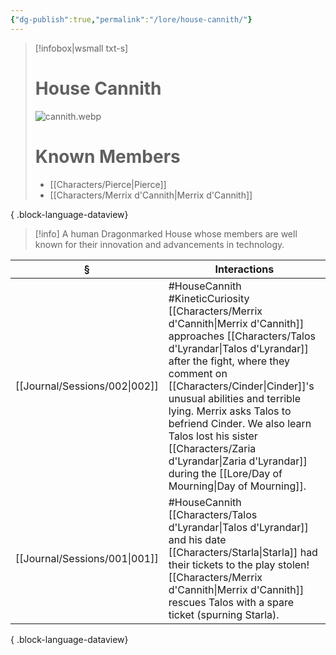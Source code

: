 ```yaml
---
{"dg-publish":true,"permalink":"/lore/house-cannith/"}
---
```


> [!infobox|wsmall txt-s]
> # House Cannith
> ![cannith.webp](/img/user/z_attachments/cannith.webp) 
> # Known Members
>  - [[Characters/Pierce\|Pierce]]
> - [[Characters/Merrix d'Cannith\|Merrix d'Cannith]]
> 
{ .block-language-dataview}

>[!info] A human Dragonmarked House whose members are well known for their innovation and advancements in technology.

| §                                | Interactions                                                                                                                                                                                                                                                                                                  |
| -------------------------------- | ------------------------------------------------------------------------------------------------------------------------------------------------------------------------------------------------------------------------------------------------------------------------------------------------------------- |
| [[Journal/Sessions/002\|002]] | #HouseCannith #KineticCuriosity [[Characters/Merrix d'Cannith\|Merrix d'Cannith]] approaches [[Characters/Talos d'Lyrandar\|Talos d'Lyrandar]] after the fight, where they comment on [[Characters/Cinder\|Cinder]]'s unusual abilities and terrible lying. Merrix asks Talos to befriend Cinder. We also learn Talos lost his sister [[Characters/Zaria d'Lyrandar\|Zaria d'Lyrandar]] during the [[Lore/Day of Mourning\|Day of Mourning]]. |
| [[Journal/Sessions/001\|001]] | #HouseCannith [[Characters/Talos d'Lyrandar\|Talos d'Lyrandar]] and his date [[Characters/Starla\|Starla]] had their tickets to the play stolen! [[Characters/Merrix d'Cannith\|Merrix d'Cannith]] rescues Talos with a spare ticket (spurning Starla).                                                                                                                                    |

{ .block-language-dataview}